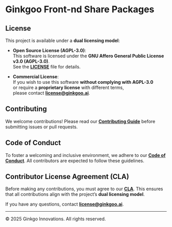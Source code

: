 # Ginkgoo Front-nd Share Packages


## License

This project is available under a **dual licensing model**:

- **Open Source License (AGPL-3.0)**:  
  This software is licensed under the **GNU Affero General Public License v3.0 (AGPL-3.0)**.  
  See the **[LICENSE](./LICENSE)** file for details.

- **Commercial License**:  
  If you wish to use this software **without complying with AGPL-3.0**  
  or require a **proprietary license** with different terms,  
  please contact **[license@ginkgoo.ai](mailto:license@ginkgoo.ai)**.

## Contributing

We welcome contributions!
Please read our **[Contributing Guide](./CONTRIBUTING.md)** before submitting issues or pull requests.

## Code of Conduct

To foster a welcoming and inclusive environment, we adhere to our **[Code of Conduct](./CODE_OF_CONDUCT.md)**.
All contributors are expected to follow these guidelines.

## Contributor License Agreement (CLA)

Before making any contributions, you must agree to our **[CLA](./CLA.md)**.
This ensures that all contributions align with the project’s **dual licensing model**.

If you have any questions, contact **[license@ginkgoo.ai](mailto:license@ginkgoo.ai)**.

---

© 2025 Ginkgo Innovations. All rights reserved.